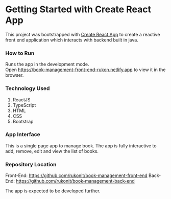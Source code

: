 # Getting Started with Create React App

This project was bootstrapped with [Create React App](https://github.com/facebook/create-react-app) to create a reactive front end application which interacts with backend built in java.


### How to Run

Runs the app in the development mode.\
Open https://book-management-front-end-rukon.netlify.app to view it in the browser.

### Technology Used
1. ReactJS
2. TypeScript
3. HTML
4. CSS
5. Bootstrap

### App Interface
This is a single page app to manage book. The app is fully interactive to add, remove, edit and view the list of books.

### Repository Location

Front-End: https://github.com/rukonit/book-management-front-end
Back-End: https://github.com/rukonit/book-management-back-end

The app is expected to be developed further.






